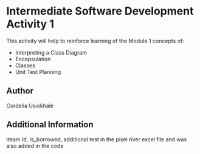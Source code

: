 # Intermediate Software Development Activity 1
This activity will help to reinforce learning of the Module 1 concepts of:

- Interpreting a Class Diagram
- Encapsulation
- Classes
- Unit Test Planning

## Author
Cordelia Usiokhale

## Additional Information
Iteam Id, Is_borrowed, additional test in the pixel river excel file and was also added in the code 
